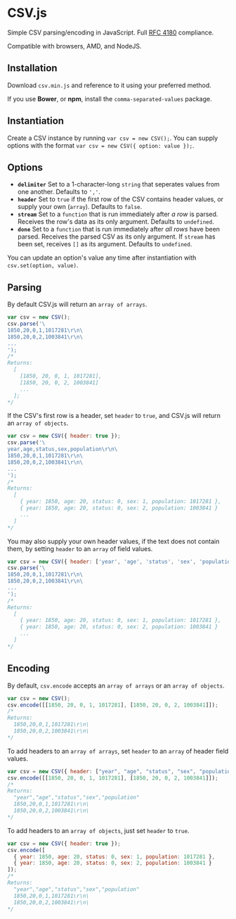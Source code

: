 CSV.js
======

Simple CSV parsing/encoding in JavaScript. Full [RFC 4180](http://tools.ietf.org/html/rfc4180) compliance.

Compatible with browsers, AMD, and NodeJS.


Installation
------------

Download `csv.min.js` and reference to it using your preferred method.

If you use **Bower**, or **npm**, install the `comma-separated-values` package.


Instantiation
-------------

Create a CSV instance by running `var csv = new CSV();`. You can supply options with the format `var csv = new CSV({ option: value });`.


Options
-------

- **`delimiter`** Set to a 1-character-long `string` that seperates values from one another. Defaults to `','`.
- **`header`** Set to `true` if the first row of the CSV contains header values, or supply your own (`array`). Defaults to `false`.
- **`stream`** Set to a `function` that is run immediately after _a row_ is parsed. Receives the row's data as its only argument. Defaults to `undefined`.
- **`done`** Set to a `function` that is run immediately after _all rows_ have been parsed. Receives the parsed CSV as its only argument. If `stream` has been set, receives `[]` as its argument. Defaults to `undefined`.

You can update an option's value any time after instantiation with `csv.set(option, value)`.


Parsing
-------

By default CSV.js will return an `array of arrays`.

```javascript
var csv = new CSV();
csv.parse('\
1850,20,0,1,1017281\r\n\
1850,20,0,2,1003841\r\n\
...
');
/*
Returns:
  [
    [1850, 20, 0, 1, 1017281],
    [1850, 20, 0, 2, 1003841]
    ...
  ];
*/
```


If the CSV's first row is a header, set `header` to `true`, and CSV.js will return an `array of objects`.

```javascript
var csv = new CSV({ header: true });
csv.parse('\
year,age,status,sex,population\r\n\
1850,20,0,1,1017281\r\n\
1850,20,0,2,1003841\r\n\
...
');
/*
Returns:
  [
    { year: 1850, age: 20, status: 0, sex: 1, population: 1017281 },
    { year: 1850, age: 20, status: 0, sex: 2, population: 1003841 }
    ...
  ]
*/
```


You may also supply your own header values, if the text does not contain them, by setting `header` to an `array` of field values.

```javascript
var csv = new CSV({ header: ['year', 'age', 'status', 'sex', 'population'] });
csv.parse('\
1850,20,0,1,1017281\r\n\
1850,20,0,2,1003841\r\n\
...
');
/*
Returns:
  [
    { year: 1850, age: 20, status: 0, sex: 1, population: 1017281 },
    { year: 1850, age: 20, status: 0, sex: 2, population: 1003841 }
    ...
  ]
*/
```


Encoding
--------

By default, `csv.encode` accepts an `array of arrays` or an `array of objects`.

```javascript
var csv = new CSV();
csv.encode([[1850, 20, 0, 1, 1017281], [1850, 20, 0, 2, 1003841]]);
/*
Returns:
  1850,20,0,1,1017281\r\n\
  1850,20,0,2,1003841\r\n\
*/
```


To add headers to an `array of arrays`, set `header` to an `array` of header field values.

```javascript
var csv = new CSV({ header: ["year", "age", "status", "sex", "population"] });
csv.encode([[1850, 20, 0, 1, 1017281], [1850, 20, 0, 2, 1003841]]);
/*
Returns:
  "year","age","status","sex","population"
  1850,20,0,1,1017281\r\n\
  1850,20,0,2,1003841\r\n\
*/
```


To add headers to an `array of objects`, just set `header` to `true`.

```javascript
var csv = new CSV({ header: true });
csv.encode([
  { year: 1850, age: 20, status: 0, sex: 1, population: 1017281 },
  { year: 1850, age: 20, status: 0, sex: 2, population: 1003841 }
]);
/*
Returns:
  "year","age","status","sex","population"
  1850,20,0,1,1017281\r\n\
  1850,20,0,2,1003841\r\n\
*/
```
